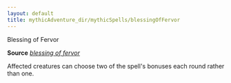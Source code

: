 ```yaml
---
layout: default
title: mythicAdventure_dir/mythicSpells/blessingOfFervor
---
```

Blessing of Fervor

**Source** [_blessing of fervor_](advance_dir/spells/blessingOfFervor#_blessing-of-fervor)

Affected creatures can choose two of the spell's bonuses each round rather than one.


